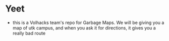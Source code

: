 # Yeet
* this is a Volhacks team's repo for Garbage Maps.  We will be giving you a map of utk campus, and when you ask it for directions, it gives you a really bad route
